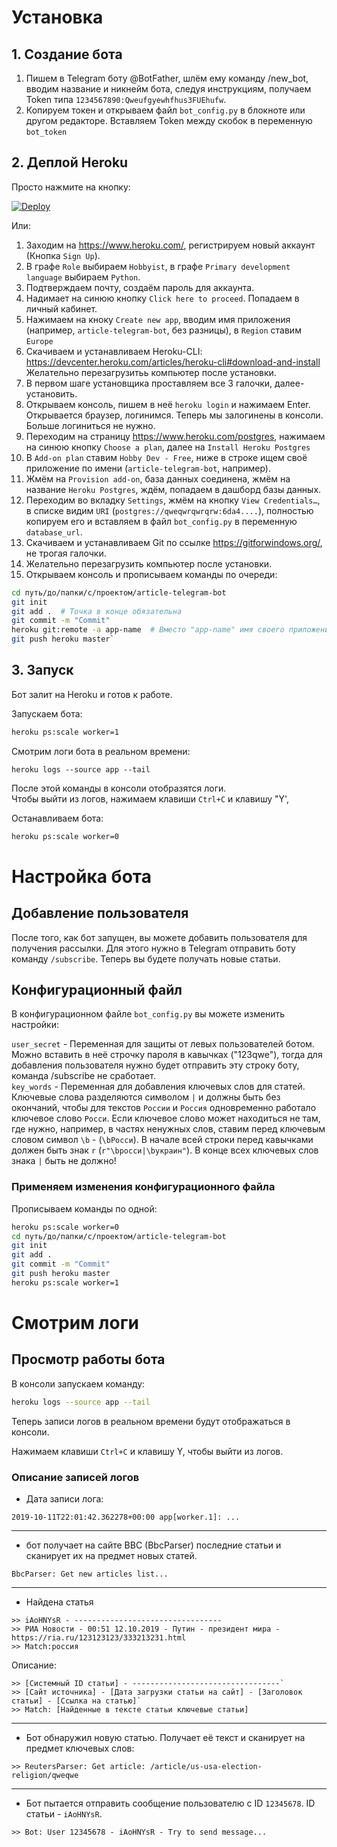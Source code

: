 # Установка

## 1. Создание бота

1. Пишем в Telegram боту @BotFather, шлём ему команду /new_bot, вводим название и никнейм бота, следуя инструкциям, получаем Token типа `1234567890:Qweufgyewhfhus3FUEhufw`.
2. Копируем токен и открываем файл `bot_config.py` в блокноте или другом редакторе. Вставляем Token между скобок в переменную `bot_token`

## 2. Деплой Heroku

Просто нажмите на кнопку:

[![Deploy](https://www.herokucdn.com/deploy/button.svg)](https://heroku.com/deploy)

Или:

1. Заходим на https://www.heroku.com/, регистрируем новый аккаунт (Кнопка `Sign Up`).
2. В графе `Role` выбираем `Hobbyist`, в графе `Primary development language` выбираем `Python`.
3. Подтверждаем почту, создаём пароль для аккаунта.
4. Надимает на синюю кнопку `Click here to proceed`. Попадаем в личный кабинет.
5. Нажимаем на кноку `Create new app`, вводим имя приложения (например, `article-telegram-bot`, без разницы), в `Region` ставим `Europe`
6. Скачиваем и устанавливаем Heroku-CLI: https://devcenter.heroku.com/articles/heroku-cli#download-and-install  
   Желательно перезагрузитьь компьютер после установки.
7. В первом шаге установщика проставляем все 3 галочки, далее-установить.
8. Открываем консоль, пишем в неё `heroku login` и нажимаем Enter. Открывается браузер, логинимся. Теперь мы залогинены в консоли. Больше логиниться не нужно.
9. Переходим на страницу https://www.heroku.com/postgres, нажимаем на синюю кнопку `Choose a plan`, далее на `Install Heroku Postgres`
10. В `Add-on plan` ставим `Hobby Dev - Free`, ниже в строке ищем своё приложение по имени (`article-telegram-bot`, например).
11. Жмём на `Provision add-on`, база данных соединена, жмём на название `Heroku Postgres`, ждём, попадаем в дашборд базы данных.
12. Переходим во вкладку `Settings`, жмём на кнопку `View Credentials…`, в списке видим `URI` (`postgres://qweqwrqwrqrw:6da4....`), полностью копируем его и вставляем в файл `bot_config.py` в переменную `database_url`.
13. Скачиваем и устанавливаем Git по ссылке https://gitforwindows.org/, не трогая галочки.
14. Желательно перезагрузить компьютер после установки.
15. Открываем консоль и прописываем команды по очереди:

```bash
cd путь/до/папки/с/проектом/article-telegram-bot
git init
git add .  # Точка в конце обязательна
git commit -m "Commit"
heroku git:remote -a app-name  # Вместо "app-name" имя своего приложения
git push heroku master`
```

## 3. Запуск

Бот залит на Heroku и готов к работе.

Запускаем бота:

```bash
heroku ps:scale worker=1
```

Смотрим логи бота в реальном времени:

```
heroku logs --source app --tail
```

После этой команды в консоли отобразятся логи.  
Чтобы выйти из логов, нажимаем клавиши `Ctrl+C` и клавишу "Y',

Останавливаем бота:

```bash
heroku ps:scale worker=0
```

# Настройка бота

## Добавление пользователя

После того, как бот запущен, вы можете добавить пользователя для получения рассылки. Для этого нужно в Telegram отправить боту команду `/subscribe`. Теперь вы будете получать новые статьи.

## Конфигурационный файл

В конфигурационном файле `bot_config.py` вы можете изменить настройки:

`user_secret` - Переменная для защиты от левых пользователей ботом. Можно вставить в неё строчку пароля в кавычках ("123qwe"), тогда для добавления пользователя нужно будет отправить эту строку боту, команда /subscribe не сработает.  
`key_words` - Переменная для добавления ключевых слов для статей. Ключевые слова разделяются символом `|` и должны быть без окончаний, чтобы для текстов `России` и `Россия` одновременно работало ключевое слово `Росси`. Если ключевое слово может находиться не там, где нужно, например, в частях ненужных слов, ставим перед ключевым словом символ `\b` - (`\bРосси`). В начале всей строки перед кавычками должен быть знак `r` (`r"\bросси|\bукраин"`). В конце всех ключевых слов знака `|` быть не должно!

### Применяем изменения конфигурационного файла

Прописываем команды по одной:

```bash
heroku ps:scale worker=0
cd путь/до/папки/с/проектом/article-telegram-bot
git init
git add .
git commit -m "Commit"
git push heroku master
heroku ps:scale worker=1
```

# Смотрим логи

## Просмотр работы бота

В консоли запускаем команду:

```bash
heroku logs --source app --tail
```

Теперь записи логов в реальном времени будут отображаться в консоли.

Нажимаем клавиши `Ctrl+C` и клавишу Y, чтобы выйти из логов.

### Описание записей логов

- Дата записи лога:

```
2019-10-11T22:01:42.362278+00:00 app[worker.1]: ...
```

---

- бот получает на сайте BBC (BbcParser) последние статьи и сканирует их на предмет новых статей.

```
BbcParser: Get new articles list...
```

---

- Найдена статья

```
>> iAoHNYsR - ---------------------------------
>> РИА Новости - 00:51 12.10.2019 - Путин - президент мира - https://ria.ru/123123123/333213231.html
>> Match:россия
```

Описание:

```
>> [Системный ID статьи] - ---------------------------------`
>> [Сайт источника] - [Дата загрузки статьи на сайт] - [Заголовок статьи] - [Ссылка на статью]`
>> Match: [Найденные в тексте статьи ключевые статьи]
```

---

- Бот обнаружил новую статью. Получает её текст и сканирует на предмет ключевых слов:

```
>> ReutersParser: Get article: /article/us-usa-election-religion/qweqwe
```

---

- Бот пытается отправить сообщение пользователю с ID `12345678`. ID статьи - `iAoHNYsR`.

```
>> Bot: User 12345678 - iAoHNYsR - Try to send message...
```
